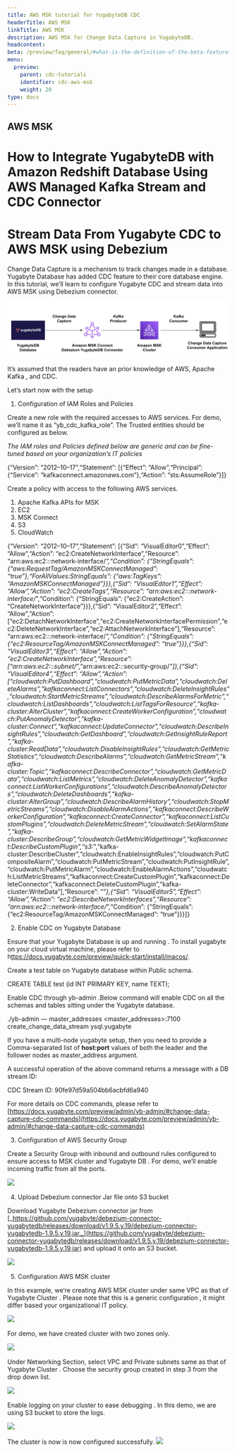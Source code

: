 ```yaml
---
title: AWS MSK tutorial for YugabyteDB CDC
headerTitle: AWS MSK
linkTitle: AWS MSK
description: AWS MSK for Change Data Capture in YugabyteDB.
headcontent:
beta: /preview/faq/general/#what-is-the-definition-of-the-beta-feature-tag
menu:
  preview:
    parent: cdc-tutorials
    identifier: cdc-aws-msk
    weight: 20
type: docs
---
```


## AWS MSK
# How to Integrate YugabyteDB with Amazon Redshift Database Using AWS Managed Kafka Stream and CDC Connector

  
# Stream Data From Yugabyte CDC to AWS MSK using Debezium

Change Data Capture is a mechanism to track changes made in a database. Yugabyte Database has  added CDC feature to their core database engine. In this tutorial, we’ll learn to configure Yugabyte CDC and stream data into AWS MSK using Debezium connector.

![Diagram](aws_msk_images/architecture.jpg)

It’s assumed that the readers have an prior knowledge of AWS, Apache Kafka , and CDC.

Let’s start now with the setup

1.  Configuration of IAM Roles and Policies

Create a new role with the required accesses to AWS services. For demo, we’ll name it as “yb_cdc_kafka_role”. The Trusted entities should be configured as below.

_The IAM roles and Policies defined below are generic and can be fine-tuned based on your organization’s IT policies_

{“Version”: “2012–10–17”,“Statement”: [{“Effect”: “Allow”,“Principal”: {“Service”: “kafkaconnect.amazonaws.com”},“Action”: “sts:AssumeRole”}]}

Create a policy with access to the following AWS services.

1.  Apache Kafka APIs for MSK
2.  EC2
3.  MSK Connect
4.  S3
5.  CloudWatch

{“Version”: “2012–10–17”,“Statement”: [{“Sid”: “VisualEditor0”,“Effect”: “Allow”,“Action”: “ec2:CreateNetworkInterface”,“Resource”: “arn:aws:ec2:*:*:network-interface/*”,“Condition”: {“StringEquals”: {“aws:RequestTag/AmazonMSKConnectManaged”: “true”},“ForAllValues:StringEquals”: {“aws:TagKeys”: “AmazonMSKConnectManaged”}}},{“Sid”: “VisualEditor1”,“Effect”: “Allow”,“Action”: “ec2:CreateTags”,“Resource”: “arn:aws:ec2:*:*:network-interface/*”,“Condition”: {“StringEquals”: {“ec2:CreateAction”: “CreateNetworkInterface”}}},{“Sid”: “VisualEditor2”,“Effect”: “Allow”,“Action”: [“ec2:DetachNetworkInterface”,“ec2:CreateNetworkInterfacePermission”,“ec2:DeleteNetworkInterface”,“ec2:AttachNetworkInterface”],“Resource”: “arn:aws:ec2:*:*:network-interface/*”,“Condition”: {“StringEquals”: {“ec2:ResourceTag/AmazonMSKConnectManaged”: “true”}}},{“Sid”: “VisualEditor3”,“Effect”: “Allow”,“Action”: “ec2:CreateNetworkInterface”,“Resource”: [“arn:aws:ec2:*:*:subnet/*”,“arn:aws:ec2:*:*:security-group/*”]},{“Sid”: “VisualEditor4”,“Effect”: “Allow”,“Action”: [“cloudwatch:PutDashboard”,“cloudwatch:PutMetricData”,“cloudwatch:DeleteAlarms”,“kafkaconnect:ListConnectors”,“cloudwatch:DeleteInsightRules”,“cloudwatch:StartMetricStreams”,“cloudwatch:DescribeAlarmsForMetric”,“cloudwatch:ListDashboards”,“cloudwatch:ListTagsForResource”,“kafka-cluster:AlterCluster”,“kafkaconnect:CreateWorkerConfiguration”,“cloudwatch:PutAnomalyDetector”,“kafka-cluster:Connect”,“kafkaconnect:UpdateConnector”,“cloudwatch:DescribeInsightRules”,“cloudwatch:GetDashboard”,“cloudwatch:GetInsightRuleReport”,“kafka-cluster:ReadData”,“cloudwatch:DisableInsightRules”,“cloudwatch:GetMetricStatistics”,“cloudwatch:DescribeAlarms”,“cloudwatch:GetMetricStream”,“kafka-cluster:*Topic*”,“kafkaconnect:DescribeConnector”,“cloudwatch:GetMetricData”,“cloudwatch:ListMetrics”,“cloudwatch:DeleteAnomalyDetector”,“kafkaconnect:ListWorkerConfigurations”,“cloudwatch:DescribeAnomalyDetectors”,“cloudwatch:DeleteDashboards”,“kafka-cluster:AlterGroup”,“cloudwatch:DescribeAlarmHistory”,“cloudwatch:StopMetricStreams”,“cloudwatch:DisableAlarmActions”,“kafkaconnect:DescribeWorkerConfiguration”,“kafkaconnect:CreateConnector”,“kafkaconnect:ListCustomPlugins”,“cloudwatch:DeleteMetricStream”,“cloudwatch:SetAlarmState”,“kafka-cluster:DescribeGroup”,“cloudwatch:GetMetricWidgetImage”,“kafkaconnect:DescribeCustomPlugin”,“s3:*”,“kafka-cluster:DescribeCluster”,“cloudwatch:EnableInsightRules”,“cloudwatch:PutCompositeAlarm”,“cloudwatch:PutMetricStream”,“cloudwatch:PutInsightRule”,“cloudwatch:PutMetricAlarm”,“cloudwatch:EnableAlarmActions”,“cloudwatch:ListMetricStreams”,“kafkaconnect:CreateCustomPlugin”,“kafkaconnect:DeleteConnector”,“kafkaconnect:DeleteCustomPlugin”,“kafka-cluster:WriteData”],“Resource”: “*”},{“Sid”: “VisualEditor5”,“Effect”: “Allow”,“Action”: “ec2:DescribeNetworkInterfaces”,“Resource”: “arn:aws:ec2:*:*:network-interface/*”,“Condition”: {“StringEquals”: {“ec2:ResourceTag/AmazonMSKConnectManaged”: “true”}}}]}

2. Enable CDC on Yugabyte Database

Ensure that your Yugabyte Database is up and running . To install yugabyte on your cloud virtual machine, please refer to h[ttps://docs.yugabyte.com/preview/quick-start/install/macos/](https://docs.yugabyte.com/preview/quick-start/install/macos/).

Create a test table on Yugabyte database within Public schema.

CREATE TABLE test (id INT PRIMARY KEY, name TEXT);

Enable CDC through yb-admin .Below command will enable CDC on all the schemas and tables sitting under the Yugabyte database.

./yb-admin — master_addresses <master_addresses>:7100 create_change_data_stream ysql.yugabyte

If you have a multi-node yugabyte setup, then you need to provide a Comma-separated list of  **host:port**  values of both the leader and the follower nodes as master_address argument.

A successful operation of the above command returns a message with a DB stream ID:

CDC Stream ID: 90fe97d59a504bb6acbfd6a940

For more details on CDC commands, please refer to  [https://docs.yugabyte.com/preview/admin/yb-admin/#change-data-capture-cdc-commands](https://docs.yugabyte.com/preview/admin/yb-admin/#change-data-capture-cdc-commands)

3. Configuration of AWS Security Group

Create a Security Group with inbound and outbound rules configured to ensure access to MSK cluster and Yugabyte DB . For demo, we’ll enable incoming traffic from all the ports.

![](https://miro.medium.com/v2/resize:fit:700/0*GCIXUAlFVQbvCNpX)

4. Upload Debezium connector Jar file onto S3 bucket

Download Yugabyte Debezium connector jar from  [_https://github.com/yugabyte/debezium-connector-yugabytedb/releases/download/v1.9.5.y.19/debezium-connector-yugabytedb-1.9.5.y.19.jar._](https://github.com/yugabyte/debezium-connector-yugabytedb/releases/download/v1.9.5.y.19/debezium-connector-yugabytedb-1.9.5.y.19.jar)  and upload it onto an S3 bucket.

![](https://miro.medium.com/v2/resize:fit:700/0*gk4kNo4roN6w1aSJ)

5. Configuration AWS MSK cluster

In this example, we’re creating AWS MSK cluster under same VPC as that of Yugabyte Cluster . Please note that this is a generic configuration , it might differ based your organizational IT policy.

![](https://miro.medium.com/v2/resize:fit:700/0*zcTnuwYjgMLYZszE)

For demo, we have created cluster with two zones only.

![](https://miro.medium.com/v2/resize:fit:700/0*vwLr8-tZqsxGuvuO)

Under Networking Section, select VPC and Private subnets same as that of Yugabyte Cluster . Choose the security group created in step 3 from the drop down list.

![](https://miro.medium.com/v2/resize:fit:700/0*PMGfUb7LB7CjtM1C)

Enable logging on your cluster to ease debugging . In this demo, we are using S3 bucket to store the logs.

![](https://miro.medium.com/v2/resize:fit:700/0*MOv37Ars6QWVPPiv)

The cluster is now is now configured successfully.
![](https://miro.medium.com/v2/resize:fit:700/0*1_esGoZGOpGwHnDD)